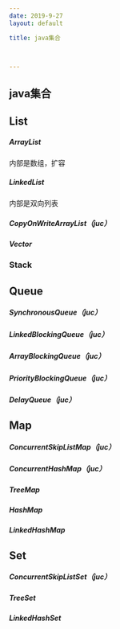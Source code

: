 ```yaml
---
date: 2019-9-27
layout: default

title: java集合



---
```


## java集合

## List

##### ArrayList

内部是数组，扩容

##### LinkedList

内部是双向列表

##### CopyOnWriteArrayList（juc）

##### Vector

### Stack

## Queue

##### SynchronousQueue（juc）

##### LinkedBlockingQueue（juc）

##### ArrayBlockingQueue（juc）

##### PriorityBlockingQueue（juc）

##### DelayQueue（juc）

## Map

##### ConcurrentSkipListMap（juc）

##### ConcurrentHashMap（juc）

##### TreeMap

##### HashMap

##### LinkedHashMap

## Set

##### ConcurrentSkipListSet（juc）

##### TreeSet

##### LinkedHashSet